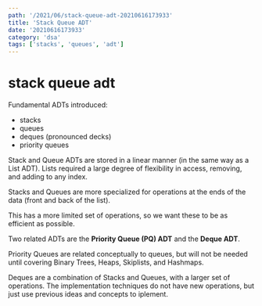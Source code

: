 ```yaml
---
path: '/2021/06/stack-queue-adt-20210616173933'
title: 'Stack Queue ADT'
date: '20210616173933'
category: 'dsa'
tags: ['stacks', 'queues', 'adt']
---
```


# stack queue adt
Fundamental ADTs introduced:
* stacks
* queues
* deques (pronounced decks)
* priority queues

Stack and Queue ADTs are stored in a linear manner (in the same way as a List ADT).
Lists required a large degree of flexibility in access, removing, and adding to any index.

Stacks and Queues are more specialized for operations at the ends of the data
(front and back of the list).

This has a more limited set of operations, so we want these to be as efficient as possible.

Two related ADTs are the **Priority Queue (PQ) ADT** and the **Deque ADT**.

Priority Queues are related conceptually to queues, but will not be needed until
covering Binary Trees, Heaps, Skiplists, and Hashmaps.

Deques are a combination of Stacks and Queues, with a larger set of operations.
The implementation techniques do not have new operations, but just use previous
ideas and concepts to iplement.


